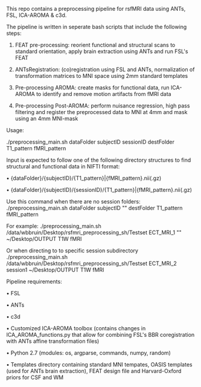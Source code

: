 This repo contains a preprocessing pipeline for rsfMRI data using ANTs, FSL, ICA-AROMA & c3d.

The pipeline is written in seperate bash scripts that include the following steps:

1. FEAT pre-processing: reorient functional and structural scans to standard orientation, apply brain extraction using ANTs and run FSL's FEAT

2. ANTsRegistration: (co)registration using FSL and ANTs, normalization of transformation matrices to MNI space using 2mm standard templates

3. Pre-processing AROMA: create masks for functional data, run ICA-AROMA to identify and remove motion artifacts from fMRI data

4. Pre-processing Post-AROMA: perform nuisance regression, high pass filtering and register the preprocessed data to MNI at 4mm and mask using an 4mm MNI-mask



Usage:

./preprocessing_main.sh dataFolder subjectID sessionID destFolder T1_pattern fMRI_pattern

Input is expected to follow one of the following directory structures to find structural and functional data in NIFTI format:

• {dataFolder}/{subjectID}/{T1_pattern}|{fMRI_pattern}.nii(.gz)

• {dataFolder}/{subjectID}/{sessionID}/{T1_pattern}|{fMRI_pattern}.nii(.gz)


Use this command when there are no session folders:
./preprocessing_main.sh dataFolder subjectID "" destFolder T1_pattern fMRI_pattern

For example:
./preprocessing_main.sh /data/wbbruin/Desktop/rsfmri_preprocessing_sh/Testset ECT_MRI_1 "" ~/Desktop/OUTPUT T1W fMRI

Or when directing to to specific session subdirectory
./preprocessing_main.sh /data/wbbruin/Desktop/rsfmri_preprocessing_sh/Testset ECT_MRI_2 session1 ~/Desktop/OUTPUT T1W fMRI



Pipeline requirements:

• FSL

• ANTs

• c3d

• Customized ICA-AROMA toolbox (contains changes in ICA_AROMA_functions.py that allow for combining FSL's BBR coregistration with ANTs affine transformation files)

• Python 2.7 (modules: os, argparse, commands, numpy, random)

• Templates directory containing standard MNI tempates, OASIS templates (used for ANTs brain extraction), FEAT design file and Harvard-Oxford priors for CSF and WM 
